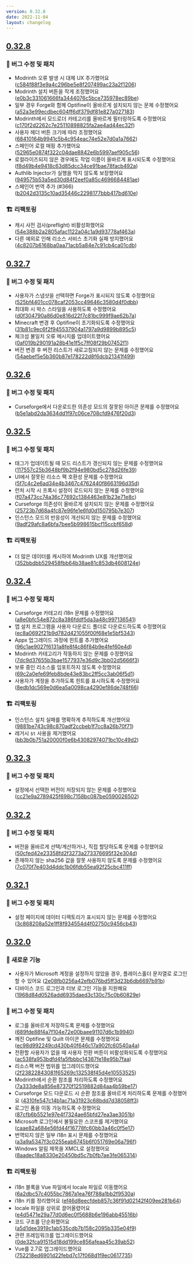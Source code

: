 ```yaml
---
version: 0.32.8
date: 2022-11-04
layout: changelog
---
```

## [0.32.8](#0.32.8)
### 🐛 버그 수정 및 패치

- Modrinth 오류 발생 시 대체 UX 추가했어요 ([c584f88f3e9a4c296be5e8f207499ac23a2f1206](https://github.com/Voxelum/x-minecraft-launcher/commit/c584f88f3e9a4c296be5e8f207499ac23a2f1206))
- Modrinth 설치 버튼을 작게 조정했어요 ([e0b3c331061666fa3444076c5bce735978ec89be](https://github.com/Voxelum/x-minecraft-launcher/commit/e0b3c331061666fa3444076c5bce735978ec89be))
- 일부 경우 Forge와 함께 Optifine이 올바르게 설치되지 않는 문제 수정했어요 ([a52a3e99ecdbec604ff6df379df81e827a027183](https://github.com/Voxelum/x-minecraft-launcher/commit/a52a3e99ecdbec604ff6df379df81e827a027183))
- Modrinth에서 모드로더 카테고리를 올바르게 필터링하도록 수정했어요 ([c170f2d2262c7e25110898825fa2ae4ad44ec32f](https://github.com/Voxelum/x-minecraft-launcher/commit/c170f2d2262c7e25110898825fa2ae4ad44ec32f))
- 사용자 헤더 버튼 크기에 따라 조정했어요 ([68410164b9941c5b4c954eac74e52e7d0a1a7662](https://github.com/Voxelum/x-minecraft-launcher/commit/68410164b9941c5b4c954eac74e52e7d0a1a7662))
- 스페인어 로컬 매핑 추가했어요 ([52965e0874f322c04dae8842e6b5997aef905c56](https://github.com/Voxelum/x-minecraft-launcher/commit/52965e0874f322c04dae8842e6b5997aef905c56))
- 로컬라이즈되지 않은 경우에도 작업 이름이 올바르게 표시되도록 수정했어요 ([f8d49b4e9418c63d85dcc34ce91bae78facb492a](https://github.com/Voxelum/x-minecraft-launcher/commit/f8d49b4e9418c63d85dcc34ce91bae78facb492a))
- Authlib Injector가 실행을 막지 않도록 보장했어요 ([949575b53a5ed30d84f2eef0a85c4696684481ae](https://github.com/Voxelum/x-minecraft-launcher/commit/949575b53a5ed30d84f2eef0a85c4696684481ae))
- 스페인어 번역 추가 (#366) ([b2042d3135c10ad35446c2298177bbb417bd610e](https://github.com/Voxelum/x-minecraft-launcher/commit/b2042d3135c10ad35446c2298177bbb417bd610e))

### 🏗️ 리팩토링

- 캐시 사전 검사(preflight) 비활성화했어요 ([54e388b2a2805afac1122a04c1a9d93778af463a](https://github.com/Voxelum/x-minecraft-launcher/commit/54e388b2a2805afac1122a04c1a9d93778af463a))
- 다른 예외로 인해 리소스 서비스 초기화 실패 방지했어요 ([4c8207b6168ba0aa71acb5a84e7c91cb4ca01cdb](https://github.com/Voxelum/x-minecraft-launcher/commit/4c8207b6168ba0aa71acb5a84e7c91cb4ca01cdb))


## [0.32.7](#0.32.7)
### 🐛 버그 수정 및 패치

- 사용자가 스냅샷을 선택하면 Forge가 표시되지 않도록 수정했어요 ([525bf4401cc078caf2053cc49646c3580d4f0dbb](https://github.com/Voxelum/x-minecraft-launcher/commit/525bf4401cc078caf2053cc49646c3580d4f0dbb))
- 최대화 시 박스 스타일을 사용하도록 수정했어요 ([d0f304790a86d0e816d22f7c81bc999f9ae62b7a](https://github.com/Voxelum/x-minecraft-launcher/commit/d0f304790a86d0e816d22f7c81bc999f9ae62b7a))
- Minecraft 변경 후 Optifine이 초기화되도록 수정했어요 ([31b81c9ec6f2f945537904a1797a9d9899b895c5](https://github.com/Voxelum/x-minecraft-launcher/commit/31b81c9ec6f2f945537904a1797a9d9899b895c5))
- 체크섬 불일치 오류 메시지를 업데이트했어요 ([0af019b290191a28b41e1f5c7ff08f29b07452f1](https://github.com/Voxelum/x-minecraft-launcher/commit/0af019b290191a28b41e1f5c7ff08f29b07452f1))
- 버전 변경 후 버전 리스트가 새로고침되지 않는 문제를 수정했어요 ([54aebef5e5b360b87e178222d8f6dcb21341f499](https://github.com/Voxelum/x-minecraft-launcher/commit/54aebef5e5b360b87e178222d8f6dcb21341f499))


## [0.32.6](#0.32.6)
### 🐛 버그 수정 및 패치

- Curseforge에서 다운로드한 의존성 모드의 잘못된 아이콘 문제를 수정했어요 ([b5e1abd2da3634dd1f97c06ce708cfd9476f20d3](https://github.com/Voxelum/x-minecraft-launcher/commit/b5e1abd2da3634dd1f97c06ce708cfd9476f20d3))


## [0.32.5](#0.32.5)
### 🐛 버그 수정 및 패치

- 태그가 업데이트될 때 모드 리스트가 갱신되지 않는 문제를 수정했어요 ([117557c25b3648bf9b2f94e980bd5c278d26fe39](https://github.com/Voxelum/x-minecraft-launcher/commit/117557c25b3648bf9b2f94e980bd5c278d26fe39))
- UI에서 잘못된 리소스 팩 호환성 문제를 수정했어요 ([5f7c4c2e6ad34e4b3467c4762440f8663196d35d](https://github.com/Voxelum/x-minecraft-launcher/commit/5f7c4c2e6ad34e4b3467c4762440f8663196d35d))
- 런처 시작 시 프록시 설정이 로드되지 않는 문제를 수정했어요 ([f07a473cc74a36c77692c1384463e81b23e71e8c](https://github.com/Voxelum/x-minecraft-launcher/commit/f07a473cc74a36c77692c1384463e81b23e71e8c))
- Curseforge 의존성이 올바르게 설치되지 않는 문제를 수정했어요 ([25723b7d68a4fc87e96fe1e6fd0d150795b7e307](https://github.com/Voxelum/x-minecraft-launcher/commit/25723b7d68a4fc87e96fe1e6fd0d150795b7e307))
- 인스턴스 모드의 반응성이 개선되지 않는 문제를 수정했어요 ([9adf29afc8a6bfa7bee5b998615bcf15ccbf658d](https://github.com/Voxelum/x-minecraft-launcher/commit/9adf29afc8a6bfa7bee5b998615bcf15ccbf658d))

### 🏗️ 리팩토링

- 더 많은 데이터를 캐시하여 Modrinth UX를 개선했어요 ([352bbdbb529458fbb64b38ae81c853db4608124e](https://github.com/Voxelum/x-minecraft-launcher/commit/352bbdbb529458fbb64b38ae81c853db4608124e))


## [0.32.4](#0.32.4)
### 🐛 버그 수정 및 패치

- Curseforge 카테고리 i18n 문제를 수정했어요 ([a8e0bfc54e872c8a386fddf5da3a48c997136541](https://github.com/Voxelum/x-minecraft-launcher/commit/a8e0bfc54e872c8a386fddf5da3a48c997136541))
- 앱 설치 프로그램을 사용자 다운로드 폴더로 다운로드하도록 수정했어요 ([ec8a0692f21b9d782d421055f00f68e1e5bf5343](https://github.com/Voxelum/x-minecraft-launcher/commit/ec8a0692f21b9d782d421055f00f68e1e5bf5343))
- Appx 업그레이드 과정에 힌트를 추가했어요 ([96c1ae9027f6131a8fe8f4c86f84b9e4fef60e4d](https://github.com/Voxelum/x-minecraft-launcher/commit/96c1ae9027f6131a8fe8f4c86f84b9e4fef60e4d))
- Modrinth 카테고리가 작동하지 않는 문제를 수정했어요 ([7dc9d37655b3bae1577937e36d9c3bb02d5666f3](https://github.com/Voxelum/x-minecraft-launcher/commit/7dc9d37655b3bae1577937e36d9c3bb02d5666f3))
- 보류 중인 리소스를 임포트하지 않도록 수정했어요 ([69c2a0efe69feb8bde43e83bc2ff5cc3ab06f5d1](https://github.com/Voxelum/x-minecraft-launcher/commit/69c2a0efe69feb8bde43e83bc2ff5cc3ab06f5d1))
- 사용자가 계정을 추가하도록 힌트를 표시하도록 수정했어요 ([8edb1dc569e0d6ea5a0098ca4290ef86de748f66](https://github.com/Voxelum/x-minecraft-launcher/commit/8edb1dc569e0d6ea5a0098ca4290ef86de748f66))

### 🏗️ 리팩토링

- 인스턴스 설치 실패를 명확하게 추적하도록 개선했어요 ([9881be743c98c870adf2ccbeb1f7cc8a26b70f71](https://github.com/Voxelum/x-minecraft-launcher/commit/9881be743c98c870adf2ccbeb1f7cc8a26b70f71))
- 레거시 `$t` 사용을 제거했어요 ([bb3b0b751a20000f0e6b43082974071bc10c49d2](https://github.com/Voxelum/x-minecraft-launcher/commit/bb3b0b751a20000f0e6b43082974071bc10c49d2))


## [0.32.3](#0.32.3)
### 🐛 버그 수정 및 패치

- 설정에서 선택한 버전이 저장되지 않는 문제를 수정했어요 ([cc21e9a2789425f698c7158bc087be0590026502](https://github.com/Voxelum/x-minecraft-launcher/commit/cc21e9a2789425f698c7158bc087be0590026502))


## [0.32.2](#0.32.2)
### 🐛 버그 수정 및 패치

- 버전을 올바르게 선택/계산하거나, 직접 할당하도록 문제를 수정했어요 ([50cfed42e23358fd2f3273a273376695f32e304d](https://github.com/Voxelum/x-minecraft-launcher/commit/50cfed42e23358fd2f3273a273376695f32e304d))
- 존재하지 않는 sha256 값을 잘못 사용하지 않도록 문제를 수정했어요 ([7c070f7e403d4ddc1b06fdb55ea92f25cbc411ff](https://github.com/Voxelum/x-minecraft-launcher/commit/7c070f7e403d4ddc1b06fdb55ea92f25cbc411ff))


## [0.32.1](#0.32.1)
### 🐛 버그 수정 및 패치

- 설정 페이지에 데이터 디렉토리가 표시되지 않는 문제를 수정했어요 ([3c868208a52e1ff8f934554d4f02750c9456cb43](https://github.com/Voxelum/x-minecraft-launcher/commit/3c868208a52e1ff8f934554d4f02750c9456cb43))


## [0.32.0](#0.32.0)
### 🚀 새로운 기능

- 사용자가 Microsoft 계정을 설정하지 않았을 경우, 플레이스홀더 문자열로 로그인할 수 있어요 ([2e08fb0256a42efb076bd5ff3d23b6db6697b91b](https://github.com/Voxelum/x-minecraft-launcher/commit/2e08fb0256a42efb076bd5ff3d23b6db6697b91b))
- 디바이스 코드 로그인과 터보 로그인 기능을 지원해요 ([1968d84d0526add6935daed3c130c75c0b60829e](https://github.com/Voxelum/x-minecraft-launcher/commit/1968d84d0526add6935daed3c130c75c0b60829e))

### 🐛 버그 수정 및 패치

- 로그를 올바르게 저장하도록 문제를 수정했어요 ([689fde88f4a7f104e72e00baee91107d6c1b9940](https://github.com/Voxelum/x-minecraft-launcher/commit/689fde88f4a7f104e72e00baee91107d6c1b9940))
- 깨진 Optifine 및 Quilt 아이콘 문제를 수정했어요 ([ec98d992249cd430b40f646c17a902fc60540a4a](https://github.com/Voxelum/x-minecraft-launcher/commit/ec98d992249cd430b40f646c17a902fc60540a4a))
- 전환할 사용자가 없을 때 사용자 전환 버튼이 비활성화되도록 수정했어요 ([ac538fa953bdfd4fa5fbbbc14387fe18e95b7faa](https://github.com/Voxelum/x-minecraft-launcher/commit/ac538fa953bdfd4fa5fbbbc14387fe18e95b7faa))
- 리소스팩 버전 범위를 업그레이드했어요 ([2f23822843081f65269c132538f45d4e10553525](https://github.com/Voxelum/x-minecraft-launcher/commit/2f23822843081f65269c132538f45d4e10553525))
- Modrinth에서 순환 참조를 처리하도록 수정했어요 ([7a333de8a856e87370f12519882d84aa4b59be17](https://github.com/Voxelum/x-minecraft-launcher/commit/7a333de8a856e87370f12519882d84aa4b59be17))
- Curseforge 모드 다운로드 시 순환 참조를 올바르게 처리하도록 문제를 수정했어요 ([4310fe547c14b1ac71a31923c68bdd7d38058ff3](https://github.com/Voxelum/x-minecraft-launcher/commit/4310fe547c14b1ac71a31923c68bdd7d38058ff3))
- 로그인 폼을 이동 가능하도록 수정했어요 ([87cfb6b5521e97e4f7324ae65bfd27ea3ae3051b](https://github.com/Voxelum/x-minecraft-launcher/commit/87cfb6b5521e97e4f7324ae65bfd27ea3ae3051b))
- Microsoft 로그인에서 불필요한 스코프를 제거했어요 ([caae82a684e56fd44f16778fc60bb3a46c0f5e17](https://github.com/Voxelum/x-minecraft-launcher/commit/caae82a684e56fd44f16778fc60bb3a46c0f5e17))
- 번역되지 않은 일부 i18n 표시 문제를 수정했어요 ([a3a9a5347f3c0255eab6745b6f051769e06a796f](https://github.com/Voxelum/x-minecraft-launcher/commit/a3a9a5347f3c0255eab6745b6f051769e06a796f))
- Windows 알림 제목을 XMCL로 설정했어요 ([8aadec18a8330e20450bd5c7b0fb7ae3fe065314](https://github.com/Voxelum/x-minecraft-launcher/commit/8aadec18a8330e20450bd5c7b0fb7ae3fe065314))

### 🏗️ 리팩토링

- i18n 블록을 Vue 파일에서 locale 파일로 이동했어요 ([6a2dbc57c4055bc7867a1ea76f788a1bb2f9530a](https://github.com/Voxelum/x-minecraft-launcher/commit/6a2dbc57c4055bc7867a1ea76f788a1bb2f9530a))
- i18n 키를 정리했어요 ([ef46d8eecfdeb857c36f91d02142f409ee281b64](https://github.com/Voxelum/x-minecraft-launcher/commit/ef46d8eecfdeb857c36f91d02142f409ee281b64))
- locale 파일을 상위로 끌어올렸어요 ([e4d5471e29a77d0d6ec0f5688b6e196abb45516b](https://github.com/Voxelum/x-minecraft-launcher/commit/e4d5471e29a77d0d6ec0f5688b6e196abb45516b))
- 코드 구조를 단순화했어요 ([a5d1dee3919c1ab535cdb7b158c2095b335e04f9](https://github.com/Voxelum/x-minecraft-launcher/commit/a5d1dee3919c1ab535cdb7b158c2095b335e04f9))
- 관련 프레임워크를 업그레이드했어요 ([0de32fca91515d18dd199ce856afeaa45c39ab52](https://github.com/Voxelum/x-minecraft-launcher/commit/0de32fca91515d18dd199ce856afeaa45c39ab52))
- Vue를 2.7로 업그레이드했어요 ([752218ed6901d22febd7c17f068d1f9ec0617735](https://github.com/Voxelum/x-minecraft-launcher/commit/752218ed6901d22febd7c17f068d1f9ec0617735))
